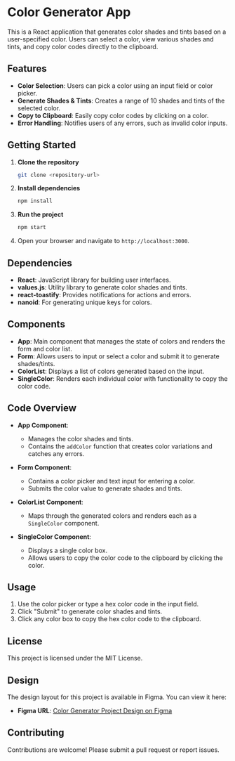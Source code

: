 # Color Generator App

This is a React application that generates color shades and tints based on a user-specified color. Users can select a color, view various shades and tints, and copy color codes directly to the clipboard.

## Features

- **Color Selection**: Users can pick a color using an input field or color picker.
- **Generate Shades & Tints**: Creates a range of 10 shades and tints of the selected color.
- **Copy to Clipboard**: Easily copy color codes by clicking on a color.
- **Error Handling**: Notifies users of any errors, such as invalid color inputs.

## Getting Started

1. **Clone the repository**
   ```bash
   git clone <repository-url>
   ```
2. **Install dependencies**
   ```bash
   npm install
   ```
3. **Run the project**
   ```bash
   npm start
   ```
4. Open your browser and navigate to `http://localhost:3000`.

## Dependencies

- **React**: JavaScript library for building user interfaces.
- **values.js**: Utility library to generate color shades and tints.
- **react-toastify**: Provides notifications for actions and errors.
- **nanoid**: For generating unique keys for colors.

## Components

- **App**: Main component that manages the state of colors and renders the form and color list.
- **Form**: Allows users to input or select a color and submit it to generate shades/tints.
- **ColorList**: Displays a list of colors generated based on the input.
- **SingleColor**: Renders each individual color with functionality to copy the color code.

## Code Overview

- **App Component**:

  - Manages the color shades and tints.
  - Contains the `addColor` function that creates color variations and catches any errors.

- **Form Component**:

  - Contains a color picker and text input for entering a color.
  - Submits the color value to generate shades and tints.

- **ColorList Component**:

  - Maps through the generated colors and renders each as a `SingleColor` component.

- **SingleColor Component**:
  - Displays a single color box.
  - Allows users to copy the color code to the clipboard by clicking the color.

## Usage

1. Use the color picker or type a hex color code in the input field.
2. Click "Submit" to generate color shades and tints.
3. Click any color box to copy the hex color code to the clipboard.

## License

This project is licensed under the MIT License.

## Design

The design layout for this project is available in Figma. You can view it here:

- **Figma URL**: [Color Generator Project Design on Figma](https://www.figma.com/design/P2SJ5QGOZvi49EOpoVTvsT/Color-generator?node-id=0-1&node-type=canvas&t=ZPeuEB1ERuCNy3Fh-0)

## Contributing

Contributions are welcome! Please submit a pull request or report issues.
